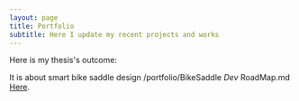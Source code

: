 ```yaml
---
layout: page
title: Portfolio
subtitle: Here I update my recent projects and works
---
```


Here is my thesis's outcome:

It is about smart bike saddle design /portfolio/BikeSaddle _Dev_ RoadMap.md
[Here](https://en.wikipedia.org/wiki/Polytechnic_University_of_Turin).
